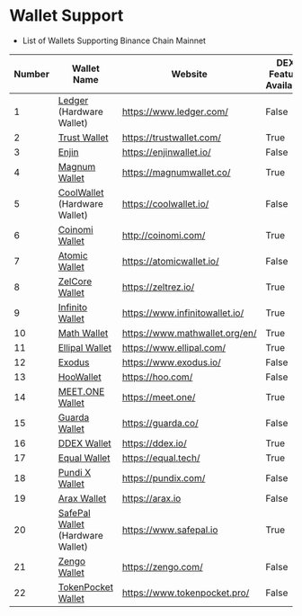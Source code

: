 # Wallet Support

* List of Wallets Supporting Binance Chain Mainnet

| Number | Wallet Name                                            | Website                          |DEX Feature Available|
| ------ | ------------------------------------------------------ | -------------------------------- |-----|
| 1      | [Ledger](wallets/ledger.md) (Hardware Wallet)          | <https://www.ledger.com/>        |False|
| 2      | [Trust Wallet](wallets/trust-wallet.md)                | <https://trustwallet.com/>       |True|
| 3      | [Enjin](wallets/enjin.md)                              | <https://enjinwallet.io/>        |False|
| 4      | [Magnum Wallet](wallets/magnum.md)                     | <https://magnumwallet.co/>       |True|
| 5      | [CoolWallet](wallets/cool-wallet.md) (Hardware Wallet) | <https://coolwallet.io/>         |False|
| 6      | [Coinomi Wallet](wallets/coinomi-wallet.md)            | <http://coinomi.com/>            |True|
| 7      | [Atomic Wallet](wallets/atomic-wallet.md)              | <https://atomicwallet.io/>       |False|
| 8      | [ZelCore Wallet](wallets/zelcore-wallet.md)            | <https://zeltrez.io/>            |True|
| 9      | [Infinito Wallet](wallets/infinito-wallet.md)          | <https://www.infinitowallet.io/> |True|
| 10     | [Math Wallet](wallets/math-wallet.md)                  | <https://www.mathwallet.org/en/> |True|
| 11     | [Ellipal Wallet](wallets/ellipal-wallet.md)            | <https://www.ellipal.com/>       |True|
| 12     | [Exodus](wallets/exodus.md)                            | <https://www.exodus.io/>         |False|
| 13     | [HooWallet](wallets/hoo-wallet.md)                     | <https://hoo.com/>               |False|
| 14     | [MEET.ONE Wallet](wallets/meet.md)                     | <https://meet.one/>              |True|
| 15     | [Guarda Wallet](wallets/guarda.md)                     | <https://guarda.co/>             |False|
| 16     | [DDEX Wallet](wallets/ddex.md)                         | <https://ddex.io/>               |True|
| 17     | [Equal Wallet](wallets/equal.md)                       | <https://equal.tech/>            |True|
| 18     | [Pundi X Wallet](wallets/pundi.md)                     | <https://pundix.com/>            |False|
| 19     | [Arax Wallet](wallets/arax.md)                         | <https://arax.io>                |False|
| 20     | [SafePal Wallet](wallets/safepal.md) (Hardware Wallet) | <https://www.safepal.io>         |True|
| 21     | [Zengo Wallet](wallets/zengo.md)                       | <https://zengo.com/>             |False|
| 22     | [TokenPocket Wallet](wallets/tokenpocket.md)           | <https://www.tokenpocket.pro/>   |False|


